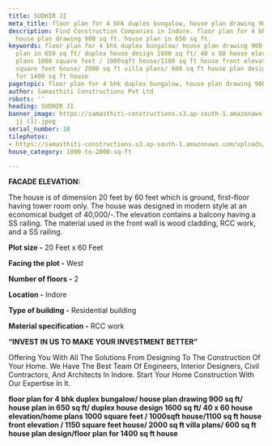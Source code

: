 ```yaml
---
title: SUDHIR JI
meta_title: floor plan for 4 bhk duplex bungalow, house plan drawing 900 sq ft.
description: Find Construction Companies in Indore. floor plan for 4 bhk duplex bungalow.
  house plan drawing 900 sq ft. house plan in 650 sq ft.
keywords: floor plan for 4 bhk duplex bungalow/ house plan drawing 900 sq ft/ house
  plan in 650 sq ft/ duplex house design 1600 sq ft/ 40 x 60 house elevation/home
  plans 1000 square feet / 1000sqft house/1100 sq ft house front elevation / 1150
  square feet house/ 2000 sq ft villa plans/ 600 sq ft house plan design/floor plan
  for 1400 sq ft house
pagetopic: floor plan for 4 bhk duplex bungalow, house plan drawing 900 sq ft.
author: Samasthiti Constructions Pvt Ltd
robots: ''
heading: SUDHIR JI
banner_image: https://samasthiti-constructions.s3.ap-south-1.amazonaws.com/uploads/sudhir
  ji (1).jpeg
serial_number: 18
tilephotos:
- https://samasthiti-constructions.s3.ap-south-1.amazonaws.com/uploads/sudhir ji (1).jpeg
house_category: 1000-to-2000-sq-ft

---
```

**FACADE ELEVATION:**

The house is of dimension 20 feet by 60 feet which is ground, first-floor having tower room only. The house was designed in modern style at an economical budget of 40,000/-.The elevation contains a balcony having a SS railing. The material used in the front wall is wood cladding, RCC work, and a SS railing.

**Plot size -** 20 Feet x 60 Feet

**Facing the plot -** West

**Number of floors -** 2

**Location -** Indore

**Type of building -** Residential building

**Material specification -** RCC work

**“INVEST IN US TO MAKE YOUR INVESTMENT BETTER”**

Offering You With All The Solutions From Designing To The Construction Of Your Home. We Have The Best Team Of Engineers, Interior Designers, Civil Contractors, And Architects In Indore. Start Your Home Construction With Our Expertise In It.

**floor plan for 4 bhk duplex bungalow/ house plan drawing 900 sq ft/ house plan in 650 sq ft/ duplex house design 1600 sq ft/ 40 x 60 house elevation/home plans 1000 square feet / 1000sqft house/1100 sq ft house front elevation / 1150 square feet house/ 2000 sq ft villa plans/ 600 sq ft house plan design/floor plan for 1400 sq ft house**